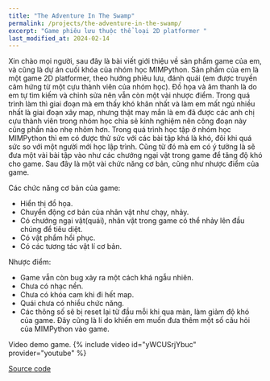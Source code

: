 ```yaml
---
title: "The Adventure In The Swamp"
permalink: /projects/the-adventure-in-the-swamp/
excerpt: "Game phiêu lưu thuộc thể loại 2D platformer "
last_modified_at: 2024-02-14
---
```


Xin chào mọi người, sau đây là bài viết giới thiệu về sản phẩm game của em, và cũng là dự án cuối khóa của nhóm học MIMPython. Sản phẩm của em là một game 2D platformer, theo hướng phiêu lưu, đánh quái (em được truyền cảm hứng từ một cựu thành viên của nhóm học). Đồ họa và âm thanh là do em tự tìm kiếm và chỉnh sửa nên vẫn còn một vài nhược điểm. Trong quá trình làm thì giai đoạn mà em thấy khó khăn nhất và làm em mất ngủ nhiều nhất là giai đoạn xây map, nhưng thật may mắn là em đã được các anh chị cựu thành viên trong nhóm học chia sẻ kinh nghiệm nên công đoạn này cũng phần nào nhẹ nhõm hơn. Trong quá trình học tập ở nhóm học MIMPython thì em có được thử sức với các bài tập khá là khó, đôi khi quá sức so với một người mới học lập trình. Cũng từ đó mà em có ý tưởng là sẽ đưa một vài bài tập vào như các chướng ngại vật trong game để tăng độ khó cho game. Sau đây là một vài chức năng cơ bản, cũng như nhược điểm của game.

Các chức năng cơ bản của game:

- Hiển thị đồ họa.
- Chuyển động cơ bản của nhân vật như chạy, nhảy.
- Có chướng ngại vật(quái), nhân vật trong game có thể nhảy lên đầu chúng để tiêu diệt.
- Có vật phẩm hồi phục.
- Có các tương tác vật lí cơ bản.

Nhược điểm:

- Game vẫn còn bug xảy ra một cách khá ngẫu nhiên.
- Chưa có nhạc nền.
- Chưa có khóa cam khi đi hết map.
- Quái chưa có nhiều chức năng.
- Các thông số sẽ bị reset lại từ đầu mỗi khi qua màn, làm giảm độ khó của game. Đây cũng là lí do khiến em muốn đưa thêm một số câu hỏi của MIMPython vào game.

Video demo game.
{% include video id="yWCUSrjYbuc" provider="youtube" %}

[Source code](https://github.com/mquangdo/PygameProject-TheAdventureInTheSwamp)

